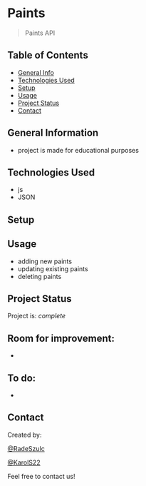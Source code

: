 # Paints
> Paints API


## Table of Contents
* [General Info](#general-information)
* [Technologies Used](#technologies-used)
* [Setup](#setup)
* [Usage](#usage)
* [Project Status](#project-status)
* [Contact](#contact)
<!-- * [License](#license) -->


## General Information
- project is made for educational purposes


## Technologies Used
- js
- JSON



## Setup



## Usage
- adding new paints
- updating existing paints
- deleting paints



## Project Status
Project is: _complete_ 


Room for improvement:
- 
- 

To do:
- 
- 


## Contact
Created by: 

[@RadeSzulc](https://github.com/RadeSzulc) 

[@KarolS22](https://github.com/KarolS22) 

Feel free to contact us!



<!-- This project is open source. -->

